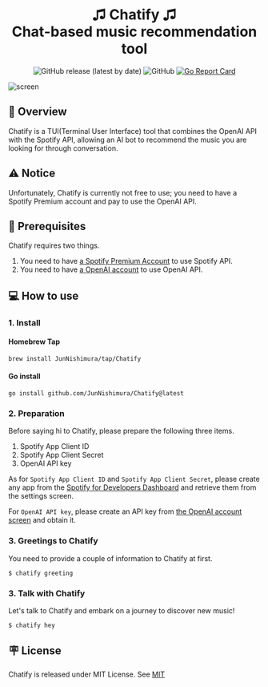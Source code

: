<h1 align='center'>
  ♫ Chatify ♫ <br/>Chat-based music recommendation tool
</h1>

<p align='center'>
  <img alt="GitHub release (latest by date)" src="https://img.shields.io/github/v/release/JunNishimura/Chatify">
  <img alt="GitHub" src="https://img.shields.io/github/license/JunNishimura/Chatify">
  <a href="https://goreportcard.com/report/github.com/JunNishimura/Chatify"><img src="https://goreportcard.com/badge/github.com/JunNishimura/Chatify" alt="Go Report Card"></a>
</p>

![screen](https://github.com/JunNishimura/Chatify/assets/28744711/396d90a8-eeb6-4f04-a705-94f9a1c6e733)


## 📖 Overview
Chatify is a TUI(Terminal User Interface) tool that combines the OpenAI API with the Spotify API, allowing an AI bot to recommend the music you are looking for through conversation. 

## ⚠️ Notice
Unfortunately, Chatify is currently not free to use; you need to have a Spotify Premium account and pay to use the OpenAI API.

## 👜 Prerequisites
Chatify requires two things. 
1. You need to have [a Spotify Premium Account](https://www.spotify.com/premium/) to use Spotify API.
2. You need to have [a OpenAI account](https://platform.openai.com/login) to use OpenAI API.

## 💻 How to use
### 1. Install
#### Homebrew Tap
```
brew install JunNishimura/tap/Chatify
```
#### Go install
```
go install github.com/JunNishimura/Chatify@latest
```

### 2. Preparation
Before saying hi to Chatify, please prepare the following three items.

1. Spotify App Client ID
2. Spotify App Client Secret
3. OpenAI API key

As for `Spotify App Client ID` and `Spotify App Client Secret`, please create any app from the [Spotify for Developers Dashboard](https://developer.spotify.com/dashboard) and retrieve them from the settings screen.

For `OpenAI API key`, please create an API key from [the OpenAI account screen](https://platform.openai.com/account/api-keys) and obtain it.

### 3. Greetings to Chatify
You need to provide a couple of information to Chatify at first.

```
$ chatify greeting
```

### 3. Talk with Chatify
Let's talk to Chatify and embark on a journey to discover new music! 

```
$ chatify hey
```

## 🪧 License
Chatify is released under MIT License. See [MIT](https://raw.githubusercontent.com/JunNishimura/Chatify/main/LICENSE)
